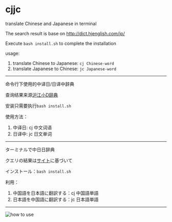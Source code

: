 # cjjc

translate Chinese and Japanese in terminal

The search result is base on http://dict.hjenglish.com/jp/

Execute `bash install.sh` to complete the installation

usage:

1. translate Chinese to Japanese: `cj Chinese-word`
2. translate Japanese to Chinese: `jc Japanese-word`

---

命令行下使用的中译日/日译中辞典

查询结果来源[沪江小D辞典](http://dict.hjenglish.com/jp/)

安装只需要执行`bash install.sh`

使用方法：

1. 中译日: cj 中文词语
2. 日译中: jc 日文单词

---

ターミナルで中日日辞典

クエリの結果は[サイト](http://dict.hjenglish.com/jp/)に基づいて

インストール：`bash install.sh`

利用：

1. 中国語を日本語に翻訳する：cj 中国語単語
2. 日本語を中国語に翻訳する：jc 日本語単語

---

![how to use](http://7xrn7f.com1.z0.glb.clouddn.com/16-7-18/50689384.jpg)

